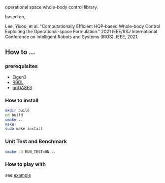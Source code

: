 operational space whole-body control library.

based on,

Lee, Yisoo, et al. "Computationally Efficient HQP-based Whole-body Control Exploiting the Operational-space Formulation." 2021 IEEE/RSJ International Conference on Intelligent Robots and Systems (IROS). IEEE, 2021.



## How to ...
### prerequisites
 * Eigen3
 * [RBDL](https://github.com/saga0619/rbdl-orb)
 * [qpOASES](https://github.com/saga0619/qpOASES)
 
### How to install
```sh
mkdir build
cd build 
cmake ..
make
sudo make install
```

### Unit Test and Benchmark
```sh
cmake -D RUN_TEST=ON ..
```

### How to play with
see [example](https://github.com/saga0619/dyros_hqp_lib/tree/main/example)

